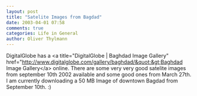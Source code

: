```yaml
---
layout: post
title: "Satelite Images from Bagdad"
date: 2003-04-01 07:58
comments: true
categories: Life in General
author: Oliver Thylmann
---
```



DigitalGlobe has a &lt;a title=&quot;DigitalGlobe | Baghdad Image Gallery&quot; href=&quot;http://www.digitalglobe.com/gallery/baghdad/&quot;&gt;Baghdad Image Gallery&lt;/a&gt; online. There are some very very good satelite images from september 10th 2002 available and some good ones from March 27th. I am currently downloading a 50 MB Image of downtown Bagdad from September 10th. :)

